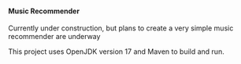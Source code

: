 #### Music Recommender
Currently under construction, but plans to create a very simple music recommender are underway

This project uses OpenJDK version 17 and Maven to build and run.